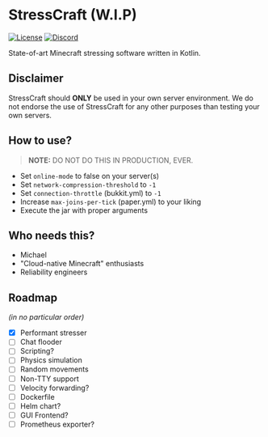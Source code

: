 # StressCraft (W.I.P)

[![License](https://img.shields.io/github/license/Cubxity/stresscraft?style=flat-square)](COPYING)
[![Discord](https://img.shields.io/badge/join-discord-blue?style=flat-square)](https://discord.gg/vxecYcWXyf)

State-of-art Minecraft stressing software written in Kotlin.

## Disclaimer

StressCraft should **ONLY** be used in your own server environment. We do not endorse the use of StressCraft for any
other purposes than testing your own servers.

## How to use?

> **NOTE:** DO NOT DO THIS IN PRODUCTION, EVER.

- Set `online-mode` to false on your server(s)
- Set `network-compression-threshold` to `-1`
- Set `connection-throttle` (bukkit.yml) to `-1`
- Increase `max-joins-per-tick` (paper.yml) to your liking
- Execute the jar with proper arguments

## Who needs this?

- Michael
- "Cloud-native Minecraft" enthusiasts
- Reliability engineers

## Roadmap

*(in no particular order)*

- [x] Performant stresser
- [ ] Chat flooder
- [ ] Scripting?
- [ ] Physics simulation
- [ ] Random movements
- [ ] Non-TTY support 
- [ ] Velocity forwarding?
- [ ] Dockerfile
- [ ] Helm chart?
- [ ] GUI Frontend?
- [ ] Prometheus exporter?
